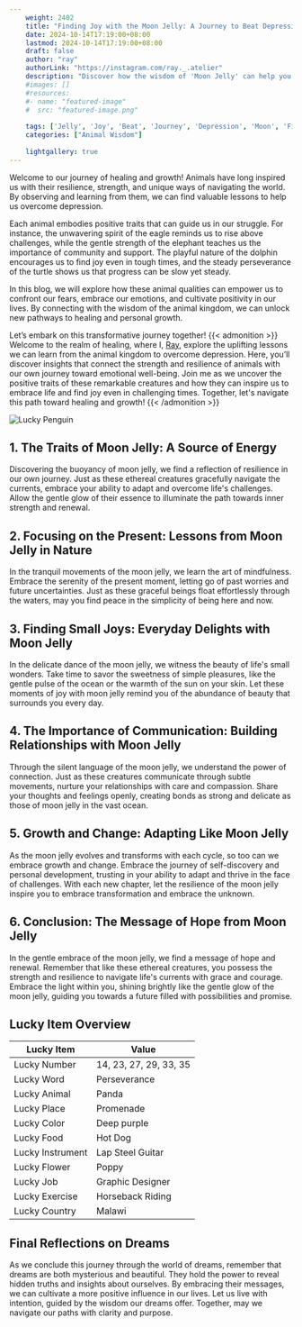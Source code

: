 ```yaml
---
    weight: 2402
    title: "Finding Joy with the Moon Jelly: A Journey to Beat Depression"  # Assuming 'title' column exists
    date: 2024-10-14T17:19:00+08:00
    lastmod: 2024-10-14T17:19:00+08:00
    draft: false
    author: "ray"
    authorLink: "https://instagram.com/ray._.atelier"
    description: "Discover how the wisdom of 'Moon Jelly' can help you overcome depression and find joy in your life journey."
    #images: []
    #resources:
    #- name: "featured-image"
    #  src: "featured-image.png"
    
    tags: ['Jelly', 'Joy', 'Beat', 'Journey', 'Depression', 'Moon', 'Finding']
    categories: ["Animal Wisdom"]
    
    lightgallery: true
---
```

    
Welcome to our journey of healing and growth! Animals have long inspired us with their resilience, strength, and unique ways of navigating the world. By observing and learning from them, we can find valuable lessons to help us overcome depression.

Each animal embodies positive traits that can guide us in our struggle. For instance, the unwavering spirit of the eagle reminds us to rise above challenges, while the gentle strength of the elephant teaches us the importance of community and support. The playful nature of the dolphin encourages us to find joy even in tough times, and the steady perseverance of the turtle shows us that progress can be slow yet steady.

In this blog, we will explore how these animal qualities can empower us to confront our fears, embrace our emotions, and cultivate positivity in our lives. By connecting with the wisdom of the animal kingdom, we can unlock new pathways to healing and personal growth.

Let’s embark on this transformative journey together!
{{< admonition >}}
Welcome to the realm of healing, where I, [Ray](https://instagram.com/ray._.atelier), explore the uplifting lessons we can learn from the animal kingdom to overcome depression. Here, you’ll discover insights that connect the strength and resilience of animals with our own journey toward emotional well-being. Join me as we uncover the positive traits of these remarkable creatures and how they can inspire us to embrace life and find joy even in challenging times. Together, let's navigate this path toward healing and growth!
{{< /admonition >}}

![Lucky Penguin](https://cdn.pixabay.com/photo/2024/09/07/02/34/penguins-9028827_1280.jpg "Lucky Penguin")

## 1. The Traits of Moon Jelly: A Source of Energy
Discovering the buoyancy of moon jelly, we find a reflection of resilience in our own journey. Just as these ethereal creatures gracefully navigate the currents, embrace your ability to adapt and overcome life's challenges. Allow the gentle glow of their essence to illuminate the path towards inner strength and renewal.

## 2. Focusing on the Present: Lessons from Moon Jelly in Nature
In the tranquil movements of the moon jelly, we learn the art of mindfulness. Embrace the serenity of the present moment, letting go of past worries and future uncertainties. Just as these graceful beings float effortlessly through the waters, may you find peace in the simplicity of being here and now.

## 3. Finding Small Joys: Everyday Delights with Moon Jelly
In the delicate dance of the moon jelly, we witness the beauty of life's small wonders. Take time to savor the sweetness of simple pleasures, like the gentle pulse of the ocean or the warmth of the sun on your skin. Let these moments of joy with moon jelly remind you of the abundance of beauty that surrounds you every day.

## 4. The Importance of Communication: Building Relationships with Moon Jelly
Through the silent language of the moon jelly, we understand the power of connection. Just as these creatures communicate through subtle movements, nurture your relationships with care and compassion. Share your thoughts and feelings openly, creating bonds as strong and delicate as those of moon jelly in the vast ocean.

## 5. Growth and Change: Adapting Like Moon Jelly
As the moon jelly evolves and transforms with each cycle, so too can we embrace growth and change. Embrace the journey of self-discovery and personal development, trusting in your ability to adapt and thrive in the face of challenges. With each new chapter, let the resilience of the moon jelly inspire you to embrace transformation and embrace the unknown.

## 6. Conclusion: The Message of Hope from Moon Jelly
In the gentle embrace of the moon jelly, we find a message of hope and renewal. Remember that like these ethereal creatures, you possess the strength and resilience to navigate life's currents with grace and courage. Embrace the light within you, shining brightly like the gentle glow of the moon jelly, guiding you towards a future filled with possibilities and promise.


## Lucky Item Overview
| Lucky Item          | Value              |
|---------------|--------------------|
| Lucky Number        | 14, 23, 27, 29, 33, 35  |
| Lucky Word          | Perseverance |
| Lucky Animal        | Panda |
| Lucky Place         | Promenade     |
| Lucky Color         | Deep purple     |
| Lucky Food          | Hot Dog      |
| Lucky Instrument    | Lap Steel Guitar |
| Lucky Flower        | Poppy    |
| Lucky Job           | Graphic Designer       |
| Lucky Exercise      | Horseback Riding  |
| Lucky Country       | Malawi    |


##  Final Reflections on Dreams

As we conclude this journey through the world of dreams, remember that dreams are both mysterious and beautiful. They hold the power to reveal hidden truths and insights about ourselves. By embracing their messages, we can cultivate a more positive influence in our lives. Let us live with intention, guided by the wisdom our dreams offer. Together, may we navigate our paths with clarity and purpose.
